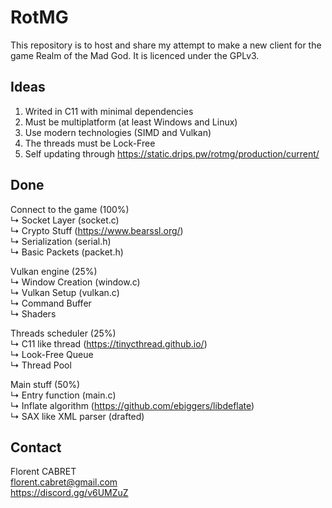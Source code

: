 # RotMG

This repository is to host and share my attempt to make a new client for the game Realm of the Mad God. It is licenced under the GPLv3.

## Ideas
1. Writed in C11 with minimal dependencies
2. Must be multiplatform (at least Windows and Linux)
3. Use modern technologies (SIMD and Vulkan)
4. The threads must be Lock-Free
5. Self updating through https://static.drips.pw/rotmg/production/current/

## Done
Connect to the game (100%)  
&#8627; Socket Layer  (socket.c)  
&#8627; Crypto Stuff  (https://www.bearssl.org/)  
&#8627; Serialization (serial.h)  
&#8627; Basic Packets (packet.h)  

Vulkan engine (25%)  
&#8627; Window Creation (window.c)  
&#8627; Vulkan Setup    (vulkan.c)  
&#8627; Command Buffer  
&#8627; Shaders  

Threads scheduler (25%)  
&#8627; C11 like thread (https://tinycthread.github.io/)  
&#8627; Look-Free Queue  
&#8627; Thread Pool  

Main stuff (50%)  
&#8627; Entry function      (main.c)  
&#8627; Inflate algorithm   (https://github.com/ebiggers/libdeflate)  
&#8627; SAX like XML parser (drafted)  

## Contact
Florent CABRET  
florent.cabret@gmail.com  
https://discord.gg/v6UMZuZ

